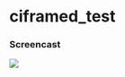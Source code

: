 # ciframed_test

### Screencast
![](https://github.com/godor1333/ciframed_test/blob/main/screencast.gif)
